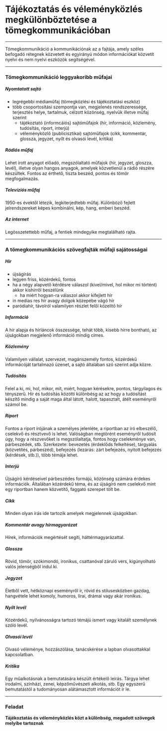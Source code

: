 # Tájékoztatás és véleményközlés megkülönböztetése a tömegkommunikációban
---
Tömegkommunikáció a kommunikációnak az a fajtája, amely széles befogadó rétegnek közvetett és egyirányú módon információkat közvetít nyelvi és nem nyelvi eszközök segítségével.
***
### Tömegkommunikáció leggyakoribb műfajai
##### Nyomtatott sajtó
- legrégebbi médiaműfaj (tömegközlési és tájékoztatási eszköz)
- több csoportosítási szempontja van, megjelenés rendszeressége, terjesztés helye, tartalmuk, célzott közönség, nyelvük illetve műfaj szerint
	- tájékoztató (informcáiós) sajtóműfajok (hír, információ, közlemény, tudósítás, riport, interjú)
	- véleményközlő (publicisztikai) sajtóműfajok (cikk, kommentár, glossza, jegyzet, nyílt és olvasói levél, kritika)

##### Rádiós műfaj
Lehet írott anyagot előadó, megszólaltató műfajok (hír, jegyzet, gloszza, levél), illetve olyan hangos anyagok, amelyek közvetlenül a rádió részére készültek. Fontos az érthető, tiszta beszéd, pontos és tömör megfogalmazás.

##### Televíziós műfaj
1950-es évektől létezik, legkiterjedtebb műfaj. Különböző fejlett jelrendszereket képes kombinálni, kép, hang, emberi beszéd.

##### Az internet
Legösszetettebb műfaj, a fentiek mindegyike megtalálható rajta.
***
### A tömegkommunikációs szövegfajták műfaji sajátosságai
##### Hír
- újságírás
- legyen friss, közérdekű, fontos
- ha a négy alapvető kérdésre válaszol (kivel/mivel, hol mikor mi történt) akkor kishírről beszélünk
	- ha miért hogyan-ra válaszol akkor kifejlett hír
- in medias res hír avagy dolgok közepébe vágó hír
- paródiahír, távolról valamilyen részlet felől közelítő hír

##### Információ
A hír alapja és hírláncok összessége, tehát több, kisebb hírre bontható, az újságokban megjelenő információ mindig címes.

##### Közlemény
Valamilyen vállalat, szervezet, magánszemély fontos, közérdekű informácóját tartalmazó üzenet, a sajtó általában szó szerint adja közre.

##### Tudósítás
Felel a ki, mi, hol, mikor, mit, miért, hogyan kérésekre, pontos, tárgyilagos és tényszerű. Hír és tudósítás közötti különbésg az az hogy a tudósítást készítő mindig a saját maga által látott, halott, tapasztalt, átélt eseményről számol be.

##### Riport
Fontos a riport írójának a személyes jelenléte, a riportban az író elbeszélő, cselekvő és résztvevő is lehet. Valóságban megtörént eseményről tudósít úgy, hogy a részvevőket is megszólaltatja, fontos hogy cselekménye van, párbeszédek, stb. Szerkezete: bevezetés (érdeklőds felkeltése), tárgyalás (közvetítés, párbeszéd), befejezés (lezárás: zárt befejezés, nyitott befejezés (kérdések, stb.)), több témája lehet.

##### Interjú
Újságíró kérdéseivel párbeszédes formájú, közönség számára érdekes információk. Általában közérdekű téma, és az újságíró nem cselekvő mint egy riportban hanem közvetítő, faggató szerepet tölt be.

##### Cikk
Minden olyan írás ide tartozik amelyek megjelennek újságokban.

##### Kommentár avagy hírmagyarázat
Hírek, információk megértését segíti, háttérmagyarázattal.

##### Glossza
Rövid, tömör, szókimondó, ironikus, csattanóval záruló vers, kigúnyolható valós jelenségből indul ki.

##### Jegyzet
Életből vett, hétköznapi eseményről ír, rövid és stílusesközben gazdag, hangvétele lehet komoly, humoros, lírai, drámai vagy akár ironikus.

##### Nyílt levél
Közérdekű, nyilvánosságra tartozó témájú ismert vagy kitalált személynek szóló levél.

##### Olvasói levél
Olvasó véleménye, hozzászólása, tanácskérése a lapban olvasottakkal kapcsolatban.

##### Kritika
Egy műalkotásnak a bemutatására készült értékelő leírás. Tárgya lehet irodalmi, színházi, zenei, képzőművészeti alkotás, stb. Egy egyszerű bemutatástól a tudományosan alátámasztott információt ír le. 
***
### Feladat
**Tájékoztatás és véleményközlés közt a különbség, megadott szövegek melyibe tartoznak**